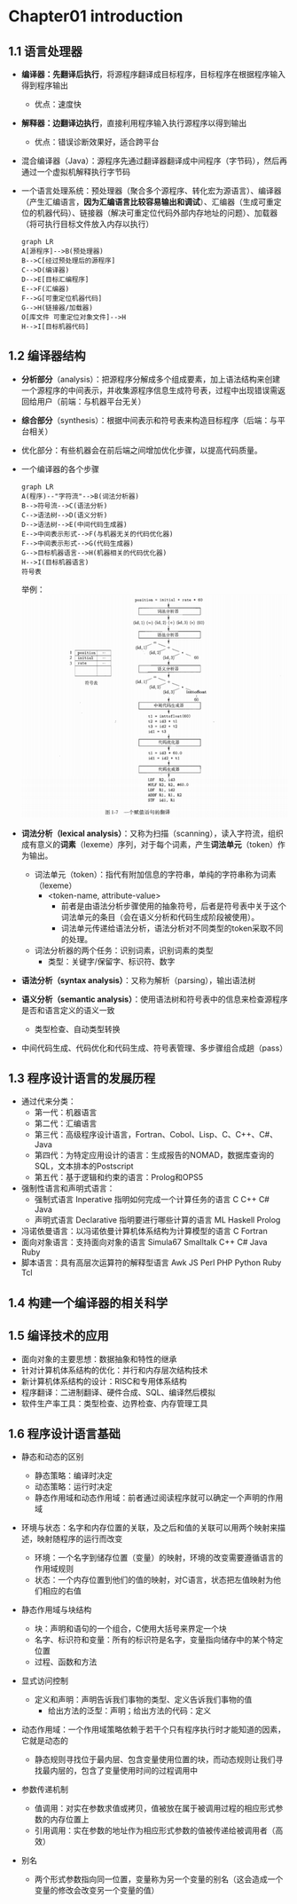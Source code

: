 # Chapter01 introduction

## 1.1 语言处理器

* **编译器：先翻译后执行**，将源程序翻译成目标程序，目标程序在根据程序输入得到程序输出

  * 优点：速度快

* **解释器：边翻译边执行**，直接利用程序输入执行源程序以得到输出

  * 优点：错误诊断效果好，适合跨平台

* 混合编译器（Java）：源程序先通过翻译器翻译成中间程序（字节码），然后再通过一个虚拟机解释执行字节码

* 一个语言处理系统：预处理器（聚合多个源程序、转化宏为源语言）、编译器（产生汇编语言，**因为汇编语言比较容易输出和调试**）、汇编器（生成可重定位的机器代码）、链接器（解决可重定位代码外部内存地址的问题）、加载器（将可执行目标文件放入内存以执行）

  ```mermaid
  graph LR
  A[源程序]-->B(预处理器)
  B-->C[经过预处理后的源程序]
  C-->D(编译器)
  D-->E[目标汇编程序]
  E-->F(汇编器)
  F-->G[可重定位机器代码]
  G-->H(链接器/加载器)
  O[库文件 可重定位对象文件]-->H
  H-->I[目标机器代码]
  ```

## 1.2 编译器结构

* **分析部分**（analysis）：把源程序分解成多个组成要素，加上语法结构来创建一个源程序的中间表示，并收集源程序信息生成符号表，过程中出现错误需返回给用户（前端：与机器平台无关）

* **综合部分**（synthesis）：根据中间表示和符号表来构造目标程序（后端：与平台相关）

* 优化部分：有些机器会在前后端之间增加优化步骤，以提高代码质量。

* 一个编译器的各个步骤

  ```mermaid
  graph LR
  A(程序)--"字符流"-->B(词法分析器)
  B-->符号流-->C(语法分析)
  C-->语法树-->D(语义分析)
  D-->语法树-->E(中间代码生成器)
  E-->中间表示形式-->F(与机器无关的代码优化器)
  F-->中间表示形式-->G(代码生成器)
  G-->目标机器语言-->H(机器相关的代码优化器)
  H-->I(目标机器语言)
  符号表
  ```

  举例：![image-20210908165146484](image/一个赋值语句的翻译.png)

* **词法分析（lexical analysis）**：又称为扫描（scanning），读入字符流，组织成有意义的**词素**（lexeme）序列，对于每个词素，产生**词法单元**（token）作为输出。

  * 词法单元（token）：指代有附加信息的字符串，单纯的字符串称为词素（lexeme）
    * <token-name, attribute-value>
      * 前者是由语法分析步骤使用的抽象符号，后者是符号表中关于这个词法单元的条目（会在语义分析和代码生成阶段被使用）。
      * 词法单元传递给语法分析，语法分析对不同类型的token采取不同的处理。
  * 词法分析器的两个任务：识别词素，识别词素的类型
    * 类型：关键字/保留字、标识符、数字

* **语法分析（syntax analysis）**：又称为解析（parsing），输出语法树

* **语义分析（semantic analysis）**：使用语法树和符号表中的信息来检查源程序是否和语言定义的语义一致

  * 类型检查、自动类型转换

* 中间代码生成、代码优化和代码生成、符号表管理、多步骤组合成趟（pass）

## 1.3 程序设计语言的发展历程

* 通过代来分类：
  * 第一代：机器语言
  * 第二代：汇编语言
  * 第三代：高级程序设计语言，Fortran、Cobol、Lisp、C、C++、C#、Java
  * 第四代：为特定应用设计的语言：生成报告的NOMAD，数据库查询的SQL，文本排本的Postscript
  * 第五代：基于逻辑和约束的语言：Prolog和OPS5
* 强制性语言和声明式语言：
  * 强制式语言 Inperative 指明如何完成一个计算任务的语言 C C++ C# Java
  * 声明式语言 Declarative 指明要进行哪些计算的语言 ML Haskell Prolog
* 冯诺依曼语言：以冯诺依曼计算机体系结构为计算模型的语言 C Fortran
* 面向对象语言：支持面向对象的语言 Simula67 Smalltalk C++ C# Java Ruby 
* 脚本语言：具有高层次运算符的解释型语言 Awk JS Perl PHP Python Ruby Tcl

## 1.4 构建一个编译器的相关科学

## 1.5 编译技术的应用

* 面向对象的主要思想：数据抽象和特性的继承
* 针对计算机体系结构的优化：并行和内存层次结构技术
* 新计算机体系结构的设计：RISC和专用体系结构
* 程序翻译：二进制翻译、硬件合成、SQL、编译然后模拟
* 软件生产率工具：类型检查、边界检查、内存管理工具

## 1.6 程序设计语言基础

* 静态和动态的区别

  * 静态策略：编译时决定
  * 动态策略：运行时决定
  * 静态作用域和动态作用域：前者通过阅读程序就可以确定一个声明的作用域

* 环境与状态：名字和内存位置的关联，及之后和值的关联可以用两个映射来描述，映射随程序的运行而改变

  * 环境：一个名字到储存位置（变量）的映射，环境的改变需要遵循语言的作用域规则
  * 状态：一个内存位置到他们的值的映射，对C语言，状态把左值映射为他们相应的右值

* 静态作用域与块结构

  * 块：声明和语句的一个组合，C使用大括号来界定一个块
  * 名字、标识符和变量：所有的标识符是名字，变量指向储存中的某个特定位置
  * 过程、函数和方法

* 显式访问控制

  * 定义和声明：声明告诉我们事物的类型、定义告诉我们事物的值
    * 给出方法的泛型：声明；给出方法的代码：定义

* 动态作用域：一个作用域策略依赖于若干个只有程序执行时才能知道的因素，它就是动态的

  * 静态规则寻找位于最内层、包含变量使用位置的块，而动态规则让我们寻找最内层的，包含了变量使用时间的过程调用中

* 参数传递机制

  * 值调用：对实在参数求值或拷贝，值被放在属于被调用过程的相应形式参数的内存位置上
  * 引用调用：实在参数的地址作为相应形式参数的值被传递给被调用者（高效）

* 别名

  * 两个形式参数指向同一位置，变量称为另一个变量的别名（这会造成一个变量的修改会改变另一个变量的值）

  

